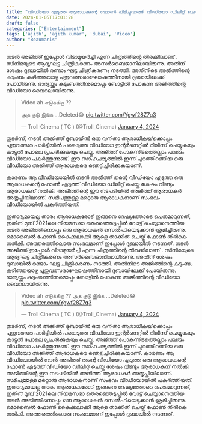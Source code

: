 ```yaml
---
title: "വിഡിയോ എടുത്ത ആരാധകന്റെ ഫോണ്‍ പിടിച്ചുവാങ്ങി വീഡിയോ ഡിലീറ്റ് ചെയ്തു അജിത്; വിഡിയോ"
date: 2024-01-05T17:01:28
draft: false
categories: ["Entertainment"]
tags: ['ajith', 'ajith kumar', 'dubai', 'Video']
author: "Beaumaris"
---
```


നടൻ അജിത്ത് ഇപ്പോൾ വിടാമുയർച്ചി എന്ന ചിത്രത്തിന്റെ തിരക്കിലാണ് . സിനിമയുടെ ആദ്യഘട്ട ചിത്രീകരണം അസർബൈജാനിലായിരുന്നു. അതിന് ശേഷം ദുബായിൽ രണ്ടാം ഘട്ട ചിത്രീകരണം നടത്തി. അതിനിടെ അജിത്തിന്റെ കുടുംബം കഴിഞ്ഞയാഴ്ച പുതുവത്സരാഘോഷത്തിനായി ദുബായിലേക്ക് പോയിരുന്നു. ഭാര്യയ്ക്കും കുടുംബത്തിനുമൊപ്പം ബോട്ടിൽ പോകുന്ന അജിത്തിന്റെ വീഡിയോ വൈറലായിരുന്നു.
<blockquote class="twitter-tweet" data-media-max-width="560">
<p dir="ltr" lang="und">Video ah எடுக்கிறா ??

அத குடு இங்க ...Deleted😂 <a href="https://t.co/Ygwf28Z7q3">pic.twitter.com/Ygwf28Z7q3</a></p>
— Troll Cinema ( TC ) (@Troll_Cinema) <a href="https://twitter.com/Troll_Cinema/status/1742775141292183733?ref_src=twsrc%5Etfw">January 4, 2024</a></blockquote>
<script async src="https://platform.twitter.com/widgets.js" charset="utf-8"></script>

തുടർന്ന്, നടൻ അജിത്ത് ദുബായിൽ ഒരു വനിതാ ആരാധികയ്‌ക്കൊപ്പം പുതുവത്സര പാർട്ടിയിൽ പങ്കെടുത്ത വീഡിയോ ഇന്റർനെറ്റിൽ റിലീസ് ചെയ്യുകയും കാട്ടുതീ പോലെ പ്രചരിക്കുകയും ചെയ്തു. അജിത്ത് പോകുന്നിടത്തെല്ലാം പലരും വീഡിയോ പകർത്തുന്നുണ്ട്. ഈ സാഹചര്യത്തിൽ ഇന്ന് പുറത്തിറങ്ങിയ ഒരു വീഡിയോ അജിത്ത് ആരാധകരെ ഞെട്ടിച്ചിരിക്കുകയാണ്.

കാരണം ആ വീഡിയോയിൽ നടൻ അജിത്ത് തന്റെ വീഡിയോ എടുത്ത ഒരു ആരാധകന്റെ ഫോൺ എടുത്ത് വീഡിയോ ഡിലീറ്റ് ചെയ്ത ശേഷം വീണ്ടും ആരാധകന് നൽകി. അജിത്തിന്റെ ഈ നടപടിയിൽ അജിത്ത് ആരാധകർ അതൃപ്തിയിലാണ്. സമീപത്തുള്ള മറ്റൊരു ആരാധകനാണ് സംഭവം വീഡിയോയിൽ പകർത്തിയത്.

ഇതാദ്യമായല്ല താരം ആരാധകരോട് ഇങ്ങനെ ദേഷ്യത്തോടെ പെരുമാറുന്നത്, ഇതിന് മുമ്പ് 2021ലെ നിയമസഭാ തെരഞ്ഞെടുപ്പിൽ വോട്ട് ചെയ്യാനെത്തിയ നടൻ അജിത്തിനൊപ്പം ഒരു ആരാധകൻ സെൽഫിയെടുക്കാൻ ശ്രമിച്ചിരുന്നു. മൊബൈൽ ഫോൺ കൈക്കലാക്കി ആളെ താക്കീത് ചെയ്ത് ഫോൺ തിരികെ നൽകി. അത്തരത്തിലൊരു സംഭവമാണ് ഇപ്പോൾ ദുബായിൽ നടന്നത്.
നടൻ അജിത്ത് ഇപ്പോൾ വിടാമുയർച്ചി എന്ന ചിത്രത്തിന്റെ തിരക്കിലാണ് . സിനിമയുടെ ആദ്യഘട്ട ചിത്രീകരണം അസർബൈജാനിലായിരുന്നു. അതിന് ശേഷം ദുബായിൽ രണ്ടാം ഘട്ട ചിത്രീകരണം നടത്തി. അതിനിടെ അജിത്തിന്റെ കുടുംബം കഴിഞ്ഞയാഴ്ച പുതുവത്സരാഘോഷത്തിനായി ദുബായിലേക്ക് പോയിരുന്നു. ഭാര്യയ്ക്കും കുടുംബത്തിനുമൊപ്പം ബോട്ടിൽ പോകുന്ന അജിത്തിന്റെ വീഡിയോ വൈറലായിരുന്നു. 

> Video ah எடுக்கிறா ?? அத குடு இங்க ...Deleted😂 [pic.twitter.com/Ygwf28Z7q3](https://t.co/Ygwf28Z7q3)
> 
> — Troll Cinema ( TC ) (@Troll_Cinema) [January 4, 2024](https://twitter.com/Troll_Cinema/status/1742775141292183733?ref_src=twsrc%5Etfw)

തുടർന്ന്, നടൻ അജിത്ത് ദുബായിൽ ഒരു വനിതാ ആരാധികയ്‌ക്കൊപ്പം പുതുവത്സര പാർട്ടിയിൽ പങ്കെടുത്ത വീഡിയോ ഇന്റർനെറ്റിൽ റിലീസ് ചെയ്യുകയും കാട്ടുതീ പോലെ പ്രചരിക്കുകയും ചെയ്തു. അജിത്ത് പോകുന്നിടത്തെല്ലാം പലരും വീഡിയോ പകർത്തുന്നുണ്ട്. ഈ സാഹചര്യത്തിൽ ഇന്ന് പുറത്തിറങ്ങിയ ഒരു വീഡിയോ അജിത്ത് ആരാധകരെ ഞെട്ടിച്ചിരിക്കുകയാണ്. കാരണം ആ വീഡിയോയിൽ നടൻ അജിത്ത് തന്റെ വീഡിയോ എടുത്ത ഒരു ആരാധകന്റെ ഫോൺ എടുത്ത് വീഡിയോ ഡിലീറ്റ് ചെയ്ത ശേഷം വീണ്ടും ആരാധകന് നൽകി. അജിത്തിന്റെ ഈ നടപടിയിൽ അജിത്ത് ആരാധകർ അതൃപ്തിയിലാണ്. സമീപത്തുള്ള മറ്റൊരു ആരാധകനാണ് സംഭവം വീഡിയോയിൽ പകർത്തിയത്. ഇതാദ്യമായല്ല താരം ആരാധകരോട് ഇങ്ങനെ ദേഷ്യത്തോടെ പെരുമാറുന്നത്, ഇതിന് മുമ്പ് 2021ലെ നിയമസഭാ തെരഞ്ഞെടുപ്പിൽ വോട്ട് ചെയ്യാനെത്തിയ നടൻ അജിത്തിനൊപ്പം ഒരു ആരാധകൻ സെൽഫിയെടുക്കാൻ ശ്രമിച്ചിരുന്നു. മൊബൈൽ ഫോൺ കൈക്കലാക്കി ആളെ താക്കീത് ചെയ്ത് ഫോൺ തിരികെ നൽകി. അത്തരത്തിലൊരു സംഭവമാണ് ഇപ്പോൾ ദുബായിൽ നടന്നത്.
